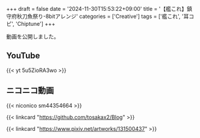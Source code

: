 +++
draft = false
date = '2024-11-30T15:53:22+09:00'
title = '【艦これ】鎮守府秋刀魚祭り-8bitアレンジ'
categories = ['Creative']
tags = ['艦これ', '耳コピ', 'Chiptune']
+++

動画を公開しました。

<!-- more -->

## YouTube

{{< yt 5u5ZioRA3wo >}}

## ニコニコ動画

{{< niconico sm44354664 >}}

{{< linkcard "https://github.com/tosakax2/Blog" >}}

{{< linkcard "https://www.pixiv.net/artworks/131500437" >}}

